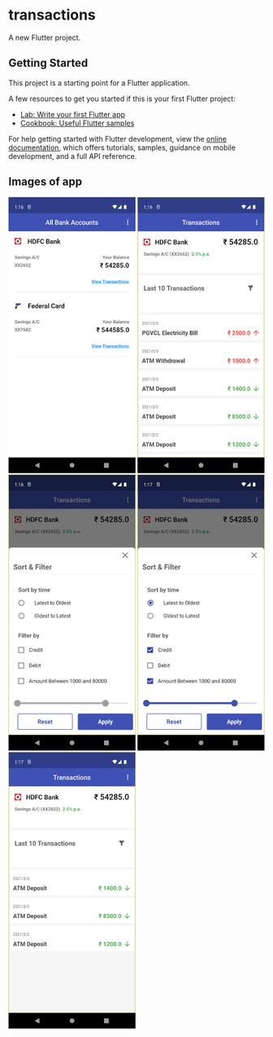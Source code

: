 # transactions

A new Flutter project.

## Getting Started

This project is a starting point for a Flutter application.

A few resources to get you started if this is your first Flutter project:

- [Lab: Write your first Flutter app](https://docs.flutter.dev/get-started/codelab)
- [Cookbook: Useful Flutter samples](https://docs.flutter.dev/cookbook)

For help getting started with Flutter development, view the
[online documentation](https://docs.flutter.dev/), which offers tutorials,
samples, guidance on mobile development, and a full API reference.

## Images of app

<img src="flutter_01.png" width="250">
<img src="flutter_02.png" width="250">
<img src="flutter_03.png" width="250">
<img src="flutter_04.png" width="250">
<img src="flutter_05.png" width="250">
